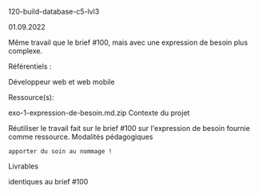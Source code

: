 120-build-database-c5-lvl3

01.09.2022

Même travail que le brief #100, mais avec une expression de besoin plus complexe.

Référentiels : 

Développeur web et web mobile

Ressource(s):

exo-1-expression-de-besoin.md.zip
Contexte du projet

Réutiliser le travail fait sur le brief #100 sur l'expression de besoin fournie comme ressource.
Modalités pédagogiques

    apporter du soin au nommage !

Livrables

identiques au brief #100